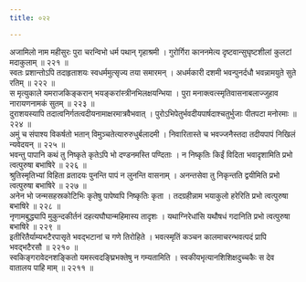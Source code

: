 ```yaml
---
title: ०२२

---
```

<div class="audioEmbed"  caption="सीतालक्ष्मी-वाचनम्" src="https://sanskritdocuments.org/sites/completenarayaneeyam/SoundFiles/022/022_01.mp3"></div>  
अजामिलो नाम महीसुरः पुरा चरन्विभो धर्म पथान् गृहाश्रमी ।  
गुरोर्गिरा काननमेत्य दृष्टवान्सुघृष्टशीलां कुलटां मदाकुलाम् ॥ २२१ ॥

<div class="audioEmbed"  caption="सीतालक्ष्मी-वाचनम्" src="https://sanskritdocuments.org/sites/completenarayaneeyam/SoundFiles/022/022_02.mp3"></div>  
स्वतः प्रशान्तोऽपि तदाहृताशयः स्वधर्ममुत्सृज्य तया समारमन् ।  
अधर्मकारी दशमी भवन्पुनर्दधौ भवन्नामयुते सुते रतिम् ॥ २२२ ॥

<div class="audioEmbed"  caption="सीतालक्ष्मी-वाचनम्" src="https://sanskritdocuments.org/sites/completenarayaneeyam/SoundFiles/022/022_03.mp3"></div>  
स मृत्युकाले यमराजकिङ्करान् भयङ्करांस्त्रीनभिलक्षयन्भिया ।  
पुरा मनाक्त्वत्स्मृतिवासनाबलाज्जुहाव नारायणनामकं सुतम् ॥ २२३ ॥

<div class="audioEmbed"  caption="सीतालक्ष्मी-वाचनम्" src="https://sanskritdocuments.org/sites/completenarayaneeyam/SoundFiles/022/022_04.mp3"></div>  
दुराशयस्यापि तदात्वनिर्गतत्वदीयनामाक्षरमात्रवैभवात् ।  
पुरोऽभिपेतुर्भवदीयपार्षदाश्चतुर्भुजाः पीतपटा मनोरमाः ॥ २२४ ॥

<div class="audioEmbed"  caption="सीतालक्ष्मी-वाचनम्" src="https://sanskritdocuments.org/sites/completenarayaneeyam/SoundFiles/022/022_05.mp3"></div>  
अमुं च संपाश्य विकर्षतो भतान् विमुञ्चतेत्यारुरुधुर्बलादमी ।  
निवारितास्ते च भवज्जनैस्तदा तदीयपापं निखिलं न्यवेदयन् ॥ २२५ ॥

<div class="audioEmbed"  caption="सीतालक्ष्मी-वाचनम्" src="https://sanskritdocuments.org/sites/completenarayaneeyam/SoundFiles/022/022_06.mp3"></div>  
भवन्तु पापानि कथं तु निष्कृते कृतेऽपि भो दण्डनमस्ति पण्दिताः ।  
न निष्कृतिः किईं विदिता भवादृशामिति प्रभो त्वत्पुरुषा बभाषिरे ॥ २२६ ॥

<div class="audioEmbed"  caption="सीतालक्ष्मी-वाचनम्" src="https://sanskritdocuments.org/sites/completenarayaneeyam/SoundFiles/022/022_07.mp3"></div>  
श्रुतिस्मृतिभ्यां विहिता व्रतादयः पुनन्ति पापं न लुनन्ति वासनाम् ।  
अनन्तसेवा तु निकृन्तति द्वयीमिति प्रभो त्वत्पुरुषा बभाषिरे ॥ २२७ ॥

<div class="audioEmbed"  caption="सीतालक्ष्मी-वाचनम्" src="https://sanskritdocuments.org/sites/completenarayaneeyam/SoundFiles/022/022_08.mp3"></div>  
अनेन भो जन्मसहस्रकोटिभिः कृतेषु पापेष्वपि निष्कृतिः कृता ।  
तदग्रहीन्नाम भयाकुलो हरेरिति प्रभो त्वत्पुरुषा बभाषिरे ॥ २२८ ॥

<div class="audioEmbed"  caption="सीतालक्ष्मी-वाचनम्" src="https://sanskritdocuments.org/sites/completenarayaneeyam/SoundFiles/022/022_09.mp3"></div>  
नृणामबुद्ध्यापि मुकुन्दकीर्तनं दहत्यघौघान्महिमास्य तादृशः ।  
यथाग्निरेधांसि यथौषधं गदानिति प्रभो त्वत्पुरुषा बभाषिरे ॥ २२९ ॥

<div class="audioEmbed"  caption="सीतालक्ष्मी-वाचनम्" src="https://sanskritdocuments.org/sites/completenarayaneeyam/SoundFiles/022/022_10.mp3"></div>  
इतीरितैर्याम्यभटैरपासृते भवद्भटानां च गणे तिरोहिते ।  
भवत्स्मृतिं कञ्चन कालमाचरन्भवत्पदं प्रापि भवद्भटैरसौ ॥ २२१० ॥

<div class="audioEmbed"  caption="सीतालक्ष्मी-वाचनम्" src="https://sanskritdocuments.org/sites/completenarayaneeyam/SoundFiles/022/022_11.mp3"></div>  
स्वकिङ्गरावेदनशङ्कितो यमस्त्वदङ्घ्रिभक्तेषु न गम्यतामिति ।  
स्वकीयभृत्यानशिशिक्षदुच्चकैः स देव वातालय पाहि माम् ॥ २२११ ॥
